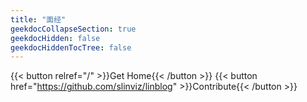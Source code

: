 ```yaml
---
title: "面经"
geekdocCollapseSection: true
geekdocHidden: false
geekdocHiddenTocTree: false
---
```



{{< button relref="/" >}}Get Home{{< /button >}}
{{< button href="https://github.com/slinviz/linblog" >}}Contribute{{< /button >}}
